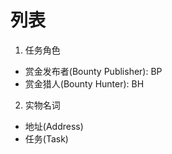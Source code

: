 # 列表

1. 任务角色
* 赏金发布者(Bounty Publisher): BP
* 赏金猎人(Bounty Hunter): BH

2. 实物名词
* 地址(Address)
* 任务(Task)